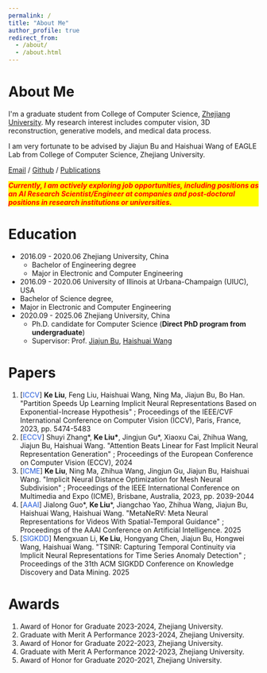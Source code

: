 ```yaml
---
permalink: /
title: "About Me"
author_profile: true
redirect_from: 
  - /about/
  - /about.html
---
```


# About Me
I'm a graduate student from College of Computer Science, [Zhejiang University](https://www.zju.edu.cn/). My research interest includes computer vision, 3D reconstruction, generative models, and medical data process.

I am very fortunate to be advised by Jiajun Bu and Haishuai Wang of EAGLE Lab from College of Computer Science, Zhejiang University. 



[Email](keliu99@zju.edu.cn) / [Github](https://github.com/1999kevin) / [Publications](https://1999kevin.github.io/publications)

<p style="background-color: yellow; color: red; font-style: italic; font-weight: bold;">
Currently, I am actively exploring job opportunities, including positions as an AI Research Scientist/Engineer at companies and post-doctoral positions in research institutions or universities.
</p>

# Education
 - 2016.09 - 2020.06 Zhejiang University, China
   - Bachelor of Engineering degree
   - Major in Electronic and Computer Engineering 
  - 2016.09 - 2020.06 University of Illinois at Urbana-Champaign (UIUC), USA
   - Bachelor of Science degree,
   - Major in Electronic and Computer Engineering
 - 2020.09 - 2025.06 Zhejiang University, China
   - Ph.D. candidate for Computer Science (**Direct PhD program from undergraduate**)
   - Supervisor: Prof. [Jiajun Bu](https://person.zju.edu.cn/en/bjj), [Haishuai Wang](https://person.zju.edu.cn/haishuaiwang)

# Papers
1. [<font color="#245bdb">ICCV</font>] **Ke Liu**, Feng Liu, Haishuai Wang, Ning Ma, Jiajun Bu, Bo Han. "Partition Speeds Up Learning Implicit Neural Representations Based on Exponential-Increase Hypothesis" ; Proceedings of the IEEE/CVF International Conference on Computer Vision (ICCV), Paris, France, 2023, pp. 5474-5483
2. [<font color="#245bdb">ECCV</font>] Shuyi Zhang*, **Ke Liu\***, Jingjun Gu*, Xiaoxu Cai, Zhihua Wang, Jiajun Bu, Haishuai Wang. "Attention Beats Linear for Fast Implicit Neural Representation Generation" ; Proceedings of the European Conference on Computer Vision (ECCV), 2024 
3. [<font color="#245bdb">ICME</font>] **Ke Liu**, Ning Ma, Zhihua Wang, Jingjun Gu, Jiajun Bu, Haishuai Wang. "Implicit Neural Distance Optimization for Mesh Neural Subdivision" ; Proceedings of the IEEE International Conference on Multimedia and Expo (ICME), Brisbane, Australia, 2023, pp. 2039-2044
4. [<font color="#245bdb">AAAI</font>] Jialong Guo*, **Ke Liu***, Jiangchao Yao, Zhihua Wang, Jiajun Bu, Haishuai Wang, Haishuai Wang. "MetaNeRV: Meta Neural Representations for Videos With Spatial-Temporal Guidance" ; Proceedings of the AAAI Conference on Artificial Intelligence. 2025
5. [<font color="#245bdb">SIGKDD</font>] Mengxuan Li, **Ke Liu**, Hongyang Chen, Jiajun Bu, Hongwei Wang, Haishuai Wang. "TSINR: Capturing Temporal Continuity via Implicit Neural Representations for Time Series Anomaly Detection" ; Proceedings of the 31th ACM SIGKDD Conference on Knowledge Discovery and Data Mining. 2025

# Awards
1. Award of Honor for Graduate 2023-2024, Zhejiang University.
2. Graduate with Merit A Performance 2023-2024, Zhejiang University.
3. Award of Honor for Graduate 2022-2023, Zhejiang University.
4. Graduate with Merit A Performance 2022-2023, Zhejiang University.
5. Award of Honor for Graduate 2020-2021, Zhejiang University.
